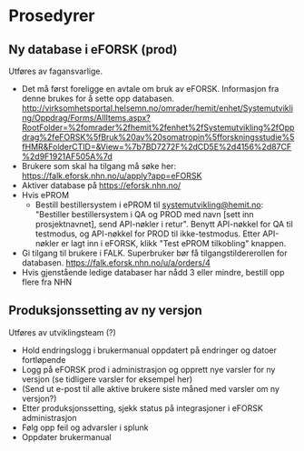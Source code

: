 # Prosedyrer

## Ny database i eFORSK (prod)

Utføres av fagansvarlige.

* Det må først foreligge en avtale om bruk av eFORSK. Informasjon fra denne brukes for å sette opp databasen. http://virksomhetsportal.helsemn.no/omrader/hemit/enhet/Systemutvikling/Oppdrag/Forms/AllItems.aspx?RootFolder=%2fomrader%2fhemit%2fenhet%2fSystemutvikling%2fOppdrag%2feFORSK%5fBruk%20av%20somatropin%5fforskningsstudie%5fHMR&FolderCTID=&View=%7b7BD7272F%2dCD5E%2d4156%2d87CF%2d9F1921AF505A%7d
* Brukere som skal ha tilgang må søke her: https://falk.eforsk.nhn.no/u/apply?app=eFORSK
* Aktiver database på https://eforsk.nhn.no/ 
* Hvis ePROM
  * Bestill bestillersystem i ePROM til systemutvikling@hemit.no: "Bestiller bestillersystem i QA og PROD med navn [sett inn prosjektnavnet], send API-nøkler i retur". Benytt API-nøkkel for QA til testmodus, og API-nøkkel for PROD til ikke-testmodus. Etter API-nøkler er lagt inn i eFORSK, klikk "Test ePROM tilkobling" knappen.
* Gi tilgang til brukere i FALK. Superbruker bør få tilgangstildererollen for databasen. https://falk.eforsk.nhn.no/u/a/orders/4
* Hvis gjenstående ledige databaser har nådd 3 eller mindre, bestill opp flere fra NHN

## Produksjonssetting av ny versjon

Utføres av utviklingsteam (?)

* Hold endringslogg i brukermanual oppdatert på endringer og datoer fortløpende
* Logg på eFORSK prod i administrasjon og opprett nye varsler for ny versjon (se tidligere varsler for eksempel her)
* (Send ut e-post til alle aktive brukere siste måned med varsler om ny versjon?)
* Etter produksjonssetting, sjekk status på integrasjoner i eFORSK administrasjon
* Følg opp feil og advarsler i splunk
* Oppdater brukermanual
